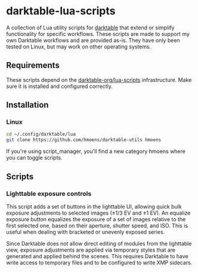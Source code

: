 # darktable-lua-scripts

A collection of Lua utility scripts for [darktable](https://www.darktable.org/) that extend or simplify functionality for specific workflows. These scripts are made to support my own Darktable workflows and are provided as-is. They have only been tested on Linux, but may work on other operating systems.

## Requirements

These scripts depend on the [darktable-org/lua-scripts](https://github.com/darktable-org/lua-scripts) infrastructure. Make sure it is installed and configured correctly.

## Installation

### Linux

```bash
cd ~/.config/darktable/lua
git clone https://github.com/hmoens/darktable-utils hmoens
```

If you're using script_manager, you'll find a new category hmoens where you can toggle scripts.

## Scripts

### Lighttable exposure controls

This script adds a set of buttons in the lighttable UI, allowing quick bulk exposure adjustments to selected images (±1/3 EV and ±1 EV). An equalize exposure button equalizes the exposure of a set of images relative to the first selected one, based on their aperture, shutter speed, and ISO. This is useful when dealing with bracketed or unevenly exposed series.

Since Darktable does not allow direct editing of modules from the lighttable view, exposure adjustments are applied via temporary styles that are generated and applied behind the scenes. This requires Darktable to have write access to temporary files and to be configured to write XMP sidecars.
